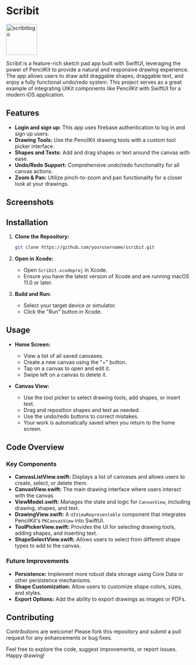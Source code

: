 # Scribit

<img width="84" alt="scribitlogo" src="https://github.com/user-attachments/assets/d17c5e92-79ab-40e7-9a82-8407fd1bde4a">

Scribit is a feature-rich sketch pad app built with SwiftUI, leveraging the power of PencilKit to provide a natural and responsive drawing experience. 
The app allows users to draw add draggable shapes, draggable text, and enjoy a fully functional undo/redo system. 
This project serves as a great example of integrating UIKit components like PencilKit with SwiftUI for a modern iOS application.

## Features

- **Login and sign up:** This app uses firebase authentication to log in and sign up users.
- **Drawing Tools:** Use the PencilKit drawing tools with a custom tool picker interface.
- **Shapes and Texts:** Add and drag shapes or text around the canvas with ease.
- **Undo/Redo Support:** Comprehensive undo/redo functionality for all canvas actions.
- **Zoom & Pan:** Utilize pinch-to-zoom and pan functionality for a closer look at your drawings.

## Screenshots


## Installation

1. **Clone the Repository:**
    ```bash
    git clone https://github.com/yourusername/scribit.git
    ```

2. **Open in Xcode:**
   - Open `Scribit.xcodeproj` in Xcode.
   - Ensure you have the latest version of Xcode and are running macOS 11.0 or later.

3. **Build and Run:**
   - Select your target device or simulator.
   - Click the "Run" button in Xcode.

## Usage

- **Home Screen:**
  - View a list of all saved canvases.
  - Create a new canvas using the "+" button.
  - Tap on a canvas to open and edit it.
  - Swipe left on a canvas to delete it.

- **Canvas View:**
  - Use the tool picker to select drawing tools, add shapes, or insert text.
  - Drag and reposition shapes and text as needed.
  - Use the undo/redo buttons to correct mistakes.
  - Your work is automatically saved when you return to the home screen.

## Code Overview

### Key Components

- **CanvasListView.swift:** Displays a list of canvases and allows users to create, select, or delete them.
- **CanvasView.swift:** The main drawing interface where users interact with the canvas.
- **ViewModel.swift:** Manages the state and logic for `CanvasView`, including drawing, shapes, and text.
- **DrawingView.swift:** A `UIViewRepresentable` component that integrates PencilKit's `PKCanvasView` into SwiftUI.
- **ToolPickerView.swift:** Provides the UI for selecting drawing tools, adding shapes, and inserting text.
- **ShapeSelectView.swift:** Allows users to select from different shape types to add to the canvas.

### Future Improvements

- **Persistence:** Implement more robust data storage using Core Data or other persistence mechanisms.
- **Shape Customization:** Allow users to customize shape colors, sizes, and styles.
- **Export Options:** Add the ability to export drawings as images or PDFs.

## Contributing

Contributions are welcome! Please fork this repository and submit a pull request for any enhancements or bug fixes.

Feel free to explore the code, suggest improvements, or report issues. Happy drawing!

